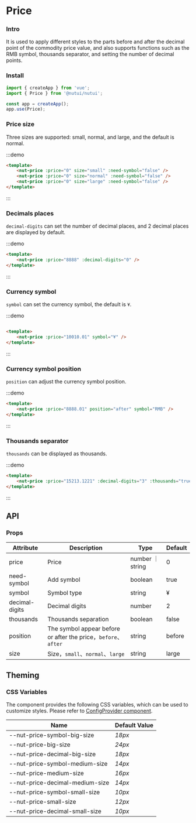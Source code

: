 # Price

### Intro

It is used to apply different styles to the parts before and after the decimal point of the commodity price value, and also supports functions such as the RMB symbol, thousands separator, and setting the number of decimal points.

### Install

```javascript
import { createApp } from 'vue';
import { Price } from '@nutui/nutui';

const app = createApp();
app.use(Price);

```


### Price size

Three sizes are supported: small, normal, and large, and the default is normal.

:::demo

``` html
<template>
    <nut-price :price="0" size="small" :need-symbol="false" />
    <nut-price :price="0" size="normal" :need-symbol="false" />
    <nut-price :price="0" size="large" :need-symbol="false" />
</template>
```

:::

### Decimals places

`decimal-digits` can set the number of decimal places, and 2 decimal places are displayed by default.

:::demo

``` html
<template>
    <nut-price :price="8888" :decimal-digits="0" />
</template>
```

:::

### Currency symbol

`symbol` can set the currency symbol, the default is `¥`.

:::demo

``` html

<template>
    <nut-price :price="10010.01" symbol="¥" />
</template>
```
:::
### Currency symbol position

`position` can adjust the currency symbol position.

:::demo

``` html
<template>
    <nut-price :price="8888.01" position="after" symbol="RMB" />
</template>
```

:::

### Thousands separator

`thousands` can be displayed as thousands.

:::demo

``` html
<template>
    <nut-price :price="15213.1221" :decimal-digits="3" :thousands="true" />
</template>
```

:::
## API
### Props

| Attribute      | Description                                                | Type            | Default |
|----------------|------------------------------------------------------------|------------------|--------|
| price          | Price                                                      | number ｜ string | 0       |
| need-symbol    | Add symbol                                                 | boolean          | true   |
| symbol         | Symbol type                                                | string           | &yen;  |
| decimal-digits | Decimal digits                                             | number | 2      |
| thousands      | Thousands separation                                       | boolean          | false  |
| position       | The symbol appear before or after the price，`before`、`after` | string           | before |
| size           | Size，`small`、`normal`、`large`                | string           | large |

## Theming

### CSS Variables

The component provides the following CSS variables, which can be used to customize styles. Please refer to [ConfigProvider component](#/en-US/config-provider).

| Name | Default Value | 
| --------------------------------------- | -------------------------- | 
| --nut-price-symbol-big-size| _18px_  |
| --nut-price-big-size| _24px_  |
| --nut-price-decimal-big-size| _18px_  |
| --nut-price-symbol-medium-size| _14px_  |
| --nut-price-medium-size| _16px_  |
| --nut-price-decimal-medium-size| _14px_  |
| --nut-price-symbol-small-size| _10px_  |
| --nut-price-small-size| _12px_  |
| --nut-price-decimal-small-size| _10px_  |